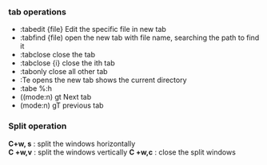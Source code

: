 ### tab operations

* :tabedit {file}  Edit the specific file in new tab  
* :tabfind {file)  open the new tab with file name, searching the path to find it  
* :tabclose   close the tab  
* :tabclose {i}  close the ith tab  
* :tabonly  close all other tab  
* :Te opens the new tab shows the current directory  
* :tabe %:h  
* ((mode:n) gt Next tab  
* (mode:n) gT previous tab  

### Split operation
  **C+w, s** : split the windows horizontally  
  **C +w,v** : split the windows vertically
  **C +w,c** : close the split windows
 
  
